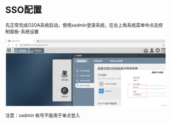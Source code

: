 # SSO配置

先正常完成O2OA系统启动，使用xadmin登录系统，在左上角系统菜单中点击控制面板-系统设置

![](../../../.gitbook/assets/image%20%2833%29.png)

注意：xadmin 帐号不能用于单点登入

